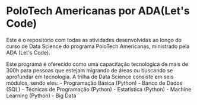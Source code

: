 # PoloTech Americanas por ADA(Let's Code)

Este é o repositório com todas as atividades desenvolvidas ao longo do curso de Data Science do programa PoloTech Americanas, ministrado pela ADA (Let's Code).

Este programa é oferecido como uma capacitação tecnológica de mais de 300h para pessoas que estejam migrando de áreas ou buscando se aprofundar em tecnologia.
A trilha de Data Science consiste em seis módulos, sendo eles:
      - Programação Básica (Python)
      - Banco de Dados (SQL)
      - Técnicas de Programação (Python)
      - Estatística (Python)
      - Machine Learning (Python)
      - Big Data 
